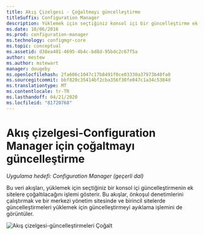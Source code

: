```yaml
---
title: Akış Çizelgesi - Çoğaltmayı güncelleştirme
titleSuffix: Configuration Manager
description: Yüklemek için seçtiğiniz konsol içi bir güncelleştirme ek sitelere çoğaltıyor olan işleme bakın.
ms.date: 10/06/2016
ms.prod: configuration-manager
ms.technology: configmgr-core
ms.topic: conceptual
ms.assetid: d38ea401-4695-4b4c-bd8d-95bdc2c67f5a
author: mestew
ms.author: mstewart
manager: dougeby
ms.openlocfilehash: 2fa606c1047c17b8491f0ce03330a37973b40fa0
ms.sourcegitcommit: bbf820c35414bf2cba356f30fe047c1a34c5384d
ms.translationtype: MT
ms.contentlocale: tr-TR
ms.lasthandoff: 04/21/2020
ms.locfileid: "81720768"
---
```

# <a name="flowchart---update-replication-for-configuration-manager"></a>Akış çizelgesi-Configuration Manager için çoğaltmayı güncelleştirme

*Uygulama hedefi: Configuration Manager (geçerli dal)*

Bu veri akışları, yüklemek için seçtiğiniz bir konsol içi güncelleştirmenin ek sitelere çoğaltılacağını işlemi gösterir. Bu akışlar, önkoşul denetimlerini çalıştırmak ve bir merkezi yönetim sitesinde ve birincil sitelerde güncelleştirmeleri yüklemek için güncelleştirmeyi ayıklama işlemini de görüntüler.  

 ![Akış çizelgesi-güncelleştirmeleri Çoğalt](media/Flowchart---Replicate-updates.png)  
